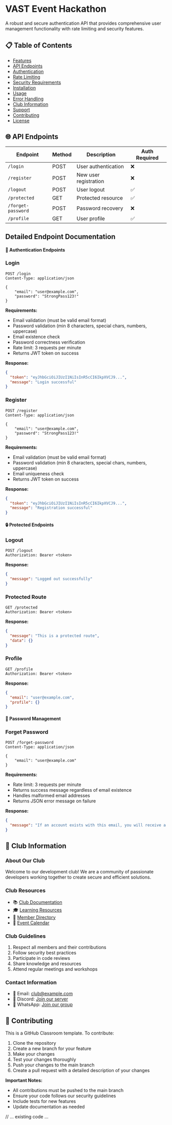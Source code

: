 # VAST Event Hackathon 

A robust and secure authentication API that provides comprehensive user management functionality with rate limiting and security features.

## 📋 Table of Contents

- [Features](#-features)
- [API Endpoints](#-api-endpoints)
- [Authentication](#-authentication)
- [Rate Limiting](#-rate-limiting)
- [Security Requirements](#-security-requirements)
- [Installation](#-installation)
- [Usage](#-usage)
- [Error Handling](#-error-handling)
- [Club Information](#-club-information)
- [Support](#-support)
- [Contributing](#-contributing)
- [License](#-license)


## 🌐 API Endpoints

| Endpoint           | Method | Description           | Auth Required |
| ------------------ | ------ | --------------------- | ------------- |
| `/login`           | POST   | User authentication   | ❌            |
| `/register`        | POST   | New user registration | ❌            |
| `/logout`          | POST   | User logout           | ✅            |
| `/protected`       | GET    | Protected resource    | ✅            |
| `/forget-password` | POST   | Password recovery     | ❌            |
| `/profile`         | GET    | User profile          | ✅            |

## Detailed Endpoint Documentation

#### 🔑 Authentication Endpoints

### Login

```http
POST /login
Content-Type: application/json

{
    "email": "user@example.com",
    "password": "StrongPass123!"
}
```

**Requirements:**

- Email validation (must be valid email format)
- Password validation (min 8 characters, special chars, numbers, uppercase)
- Email existence check
- Password correctness verification
- Rate limit: 3 requests per minute
- Returns JWT token on success

**Response:**

```json
{
  "token": "eyJhbGciOiJIUzI1NiIsInR5cCI6IkpXVCJ9...",
  "message": "Login successful"
}
```

### Register

```http
POST /register
Content-Type: application/json

{
    "email": "user@example.com",
    "password": "StrongPass123!"
}
```

**Requirements:**

- Email validation (must be valid email format)
- Password validation (min 8 characters, special chars, numbers, uppercase)
- Email uniqueness check
- Returns JWT token on success

**Response:**

```json
{
  "token": "eyJhbGciOiJIUzI1NiIsInR5cCI6IkpXVCJ9...",
  "message": "Registration successful"
}
```

#### 🔒 Protected Endpoints

### Logout

```http
POST /logout
Authorization: Bearer <token>
```

**Response:**

```json
{
  "message": "Logged out successfully"
}
```

### Protected Route

```http
GET /protected
Authorization: Bearer <token>
```

**Response:**

```json
{
  "message": "This is a protected route",
  "data": {}
}
```

### Profile

```http
GET /profile
Authorization: Bearer <token>
```

**Response:**

```json
{
  "email": "user@example.com",
  "profile": {}
}
```

#### 🔄 Password Management

### Forget Password

```http
POST /forget-password
Content-Type: application/json

{
    "email": "user@example.com"
}
```

**Requirements:**

- Rate limit: 3 requests per minute
- Returns success message regardless of email existence
- Handles malformed email addresses
- Returns JSON error message on failure

**Response:**

```json
{
  "message": "If an account exists with this email, you will receive a password reset link"
}
```


## 🏢 Club Information

### About Our Club

Welcome to our development club! We are a community of passionate developers working together to create secure and efficient solutions.

### Club Resources

- 📚 [Club Documentation](https://club-docs.example.com)
- 🎓 [Learning Resources](https://club-learning.example.com)
- 👥 [Member Directory](https://club-members.example.com)
- 📅 [Event Calendar](https://club-events.example.com)

### Club Guidelines

1. Respect all members and their contributions
2. Follow security best practices
3. Participate in code reviews
4. Share knowledge and resources
5. Attend regular meetings and workshops

### Contact Information

- 📧 Email: club@example.com
- 💬 Discord: [Join our server](https://discord.example.com)
- 📱 WhatsApp: [Join our group](https://wa.me/example)

## 🤝 Contributing

This is a GitHub Classroom template. To contribute:

1. Clone the repository
2. Create a new branch for your feature
3. Make your changes
4. Test your changes thoroughly
5. Push your changes to the main branch
6. Create a pull request with a detailed description of your changes

**Important Notes:**

- All contributions must be pushed to the main branch
- Ensure your code follows our security guidelines
- Include tests for new features
- Update documentation as needed

// ... existing code ...
